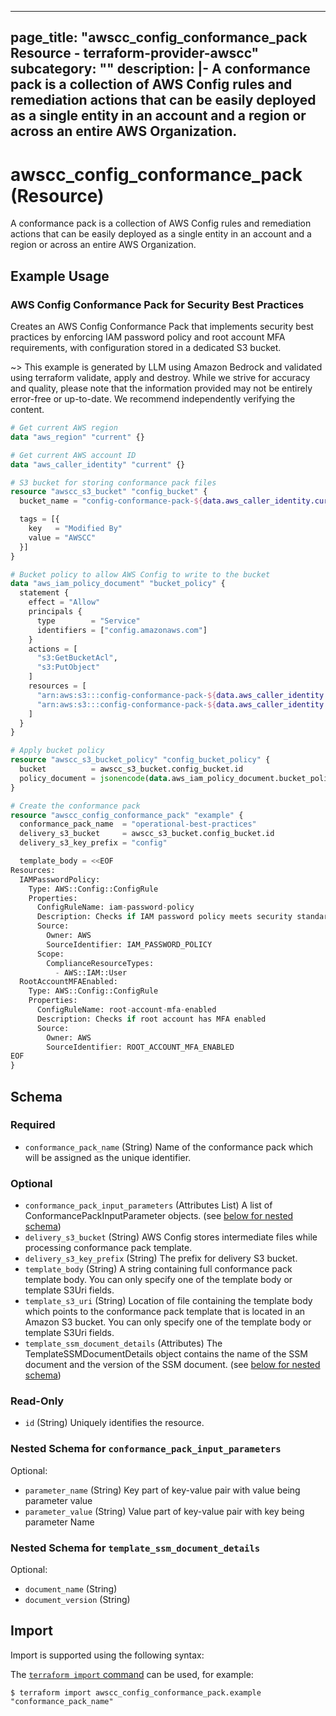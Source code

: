 
---
page_title: "awscc_config_conformance_pack Resource - terraform-provider-awscc"
subcategory: ""
description: |-
  A conformance pack is a collection of AWS Config rules and remediation actions that can be easily deployed as a single entity in an account and a region or across an entire AWS Organization.
---

# awscc_config_conformance_pack (Resource)

A conformance pack is a collection of AWS Config rules and remediation actions that can be easily deployed as a single entity in an account and a region or across an entire AWS Organization.

## Example Usage

### AWS Config Conformance Pack for Security Best Practices

Creates an AWS Config Conformance Pack that implements security best practices by enforcing IAM password policy and root account MFA requirements, with configuration stored in a dedicated S3 bucket.

~> This example is generated by LLM using Amazon Bedrock and validated using terraform validate, apply and destroy. While we strive for accuracy and quality, please note that the information provided may not be entirely error-free or up-to-date. We recommend independently verifying the content.

```terraform
# Get current AWS region
data "aws_region" "current" {}

# Get current AWS account ID
data "aws_caller_identity" "current" {}

# S3 bucket for storing conformance pack files
resource "awscc_s3_bucket" "config_bucket" {
  bucket_name = "config-conformance-pack-${data.aws_caller_identity.current.account_id}-${data.aws_region.current.name}"

  tags = [{
    key   = "Modified By"
    value = "AWSCC"
  }]
}

# Bucket policy to allow AWS Config to write to the bucket
data "aws_iam_policy_document" "bucket_policy" {
  statement {
    effect = "Allow"
    principals {
      type        = "Service"
      identifiers = ["config.amazonaws.com"]
    }
    actions = [
      "s3:GetBucketAcl",
      "s3:PutObject"
    ]
    resources = [
      "arn:aws:s3:::config-conformance-pack-${data.aws_caller_identity.current.account_id}-${data.aws_region.current.name}",
      "arn:aws:s3:::config-conformance-pack-${data.aws_caller_identity.current.account_id}-${data.aws_region.current.name}/*"
    ]
  }
}

# Apply bucket policy
resource "awscc_s3_bucket_policy" "config_bucket_policy" {
  bucket          = awscc_s3_bucket.config_bucket.id
  policy_document = jsonencode(data.aws_iam_policy_document.bucket_policy.json)
}

# Create the conformance pack
resource "awscc_config_conformance_pack" "example" {
  conformance_pack_name  = "operational-best-practices"
  delivery_s3_bucket     = awscc_s3_bucket.config_bucket.id
  delivery_s3_key_prefix = "config"

  template_body = <<EOF
Resources:
  IAMPasswordPolicy:
    Type: AWS::Config::ConfigRule
    Properties:
      ConfigRuleName: iam-password-policy
      Description: Checks if IAM password policy meets security standards
      Source:
        Owner: AWS
        SourceIdentifier: IAM_PASSWORD_POLICY
      Scope:
        ComplianceResourceTypes:
          - AWS::IAM::User
  RootAccountMFAEnabled:
    Type: AWS::Config::ConfigRule
    Properties:
      ConfigRuleName: root-account-mfa-enabled
      Description: Checks if root account has MFA enabled
      Source:
        Owner: AWS
        SourceIdentifier: ROOT_ACCOUNT_MFA_ENABLED
EOF
}
```

<!-- schema generated by tfplugindocs -->
## Schema

### Required

- `conformance_pack_name` (String) Name of the conformance pack which will be assigned as the unique identifier.

### Optional

- `conformance_pack_input_parameters` (Attributes List) A list of ConformancePackInputParameter objects. (see [below for nested schema](#nestedatt--conformance_pack_input_parameters))
- `delivery_s3_bucket` (String) AWS Config stores intermediate files while processing conformance pack template.
- `delivery_s3_key_prefix` (String) The prefix for delivery S3 bucket.
- `template_body` (String) A string containing full conformance pack template body. You can only specify one of the template body or template S3Uri fields.
- `template_s3_uri` (String) Location of file containing the template body which points to the conformance pack template that is located in an Amazon S3 bucket. You can only specify one of the template body or template S3Uri fields.
- `template_ssm_document_details` (Attributes) The TemplateSSMDocumentDetails object contains the name of the SSM document and the version of the SSM document. (see [below for nested schema](#nestedatt--template_ssm_document_details))

### Read-Only

- `id` (String) Uniquely identifies the resource.

<a id="nestedatt--conformance_pack_input_parameters"></a>
### Nested Schema for `conformance_pack_input_parameters`

Optional:

- `parameter_name` (String) Key part of key-value pair with value being parameter value
- `parameter_value` (String) Value part of key-value pair with key being parameter Name


<a id="nestedatt--template_ssm_document_details"></a>
### Nested Schema for `template_ssm_document_details`

Optional:

- `document_name` (String)
- `document_version` (String)

## Import

Import is supported using the following syntax:

The [`terraform import` command](https://developer.hashicorp.com/terraform/cli/commands/import) can be used, for example:

```shell
$ terraform import awscc_config_conformance_pack.example "conformance_pack_name"
```
